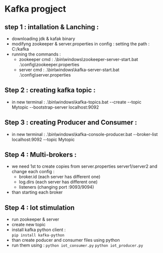 # Kafka progject

## step 1 : intallation & Lanching :

- downloading jdk & kafak binary
- modifyng zookeeper & server.properties in config :
  setting the path : C:/kafka
- running the commands :
  - zookeeper cmd : .\bin\windows\zookeeper-server-start.bat .\config\zookeeper.properties
  - server cmd : .\bin\windows\kafka-server-start.bat .\config\server.properties

## Step 2 : creating kafka topic :

- in new terminal :
  .\bin\windows\kafka-topics.bat --create --topic Mytopic --bootstrap-server localhost:9092

## Step 3 : creating Producer and Consumer :

- in new terminal :
  .\bin\windows\kafka-console-producer.bat --broker-list localhost:9092 --topic Mytopic

## Step 4 : Multi-brokers :

- we need 1st to create copies from server.properties server1/server2 and change each config :
  - broker.id (each server has different one)
  - log.dirs (each server has different one)
  - listeners (changing port :9093/9094)
- than starting each broker

## Step 4 : Iot stimulation

- run zookeeper & server
- create new topic
- install kafka python client :  
  `pip install kafka-python`
- than create poducer and consumer files using python
- run them using :
  `python iot_consumer.py`
  `python iot_producer.py`
